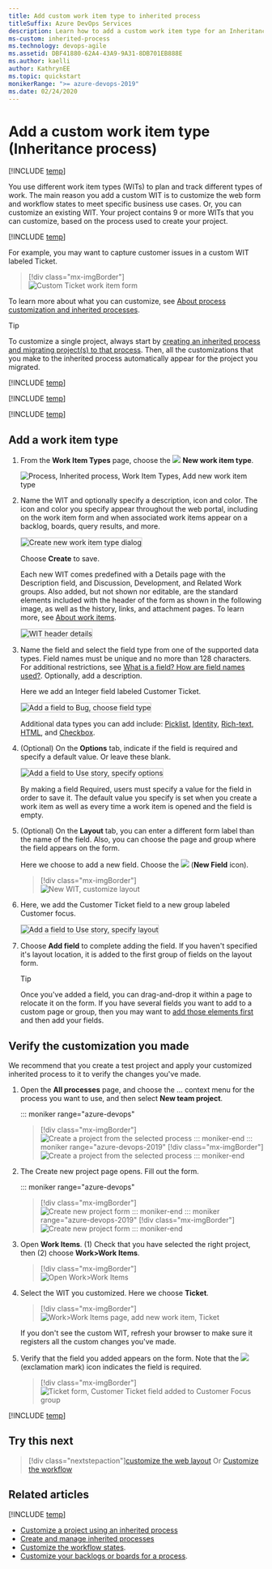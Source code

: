 ```yaml
---
title: Add custom work item type to inherited process
titleSuffix: Azure DevOps Services
description: Learn how to add a custom work item type for an Inheritance process model and apply it to a project.
ms-custom: inherited-process
ms.technology: devops-agile
ms.assetid: DBF41880-62A4-43A9-9A31-8DB701EB888E
ms.author: kaelli
author: KathrynEE
ms.topic: quickstart
monikerRange: ">= azure-devops-2019"
ms.date: 02/24/2020
---
```


# Add a custom work item type (Inheritance process)

[!INCLUDE [temp](../../../boards/includes/version-vsts-plus-azdevserver-2019.md)]

You use different work item types (WITs) to plan and track different types of work. The main reason you add a custom WIT is to customize the web form and workflow states to meet specific business use cases. Or, you can customize an existing WIT. Your project contains 9 or more WITs that you can customize, based on the process used to create your project.

[!INCLUDE [temp](../includes/note-on-prem-link.md)]

For example, you may want to capture customer issues in a custom WIT labeled Ticket.

> [!div class="mx-imgBorder"]  
> ![Custom Ticket work item form](media/process/custom-wit-new-ticket-form.png)

To learn more about what you can customize, see [About process customization and inherited processes](inheritance-process-model.md).

> [!TIP]  
> To customize a single project, always start by [creating an inherited process and migrating project(s) to that process](manage-process.md). Then, all the customizations that you make to the inherited process automatically appear for the project you migrated.

[!INCLUDE [temp](../includes/process-prerequisites.md)]

[!INCLUDE [temp](../includes/open-process-admin-context-ts.md)]

[!INCLUDE [temp](../includes/create-inherited-process.md)]

<a id="add-wit"> </a>

## Add a work item type

1. From the **Work Item Types** page, choose the ![ ](../../../media/icons/blue-add-icon.png) **New work item type**.

   ![Process, Inherited process, Work Item Types, Add new work item type](media/process/cpwit-add-new-wit.png)

1. Name the WIT and optionally specify a description, icon and color. The icon and color you specify appear throughout the web portal, including on the work item form and when associated work items appear on a backlog, boards, query results, and more.

   <img src="media/process/cwit-create-wit-ticket.png" alt="Create new work item type dialog" style="border: 1px solid #C3C3C3;" />

   Choose **Create** to save.

   Each new WIT comes predefined with a Details page with the Description field, and Discussion, Development, and Related Work groups. Also added, but not shown nor editable, are the standard elements included with the header of the form as shown in the following image, as well as the history, links, and attachment pages. To learn more, see [About work items](../../../boards/work-items/about-work-items.md).

   <img src="media/process/weblayout-system-controls-details-page.png" alt="WIT header details" style="border: 1px solid #C3C3C3;" />

1. Name the field and select the field type from one of the supported data types. Field names must be unique and no more than 128 characters. For additional restrictions, see [What is a field? How are field names used?](inheritance-process-model.md#field-reference). Optionally, add a description.

   Here we add an Integer field labeled Customer Ticket.

   <img src="media/process/cpfield-add-field-to-bug-type-integer-up1.png" alt="Add a field to Bug, choose field type" style="border: 1px solid #C3C3C3;" />

   Additional data types you can add include: [Picklist](customize-process-field.md#pick-list), [Identity](customize-process-field.md#identity), [Rich-text, HTML](customize-process-field.md#html), and [Checkbox](customize-process-field.md#boolean-field).  
   <a id="options"> </a>

1. (Optional) On the **Options** tab, indicate if the field is required and specify a default value. Or leave these blank.

   <img src="media/process/cpfield-bug-customer-ticket-options.png" alt="Add a field to Use story, specify options" style="border: 1px solid #C3C3C3;" />

   By making a field Required, users must specify a value for the field in order to save it. The default value you specify is set when you create a work item as well as every time a work item is opened and the field is empty.

   <a id="layout"> </a>

1. (Optional) On the **Layout** tab, you can enter a different form label than the name of the field. Also, you can choose the page and group where the field appears on the form.

   Here we choose to add a new field. Choose the ![ ](media/process/new-field-icon.png) (**New Field** icon).

   > [!div class="mx-imgBorder"]  
   > ![New WIT, customize layout](media/process/cpwit-new-ticket-define.png)

1. Here, we add the Customer Ticket field to a new group labeled Customer focus.

   <img src="media/process/cpfield-customer-ticket-layout.png" alt="Add a field to Use story, specify layout" style="border: 1px solid #C3C3C3;" />

1. Choose **Add field** to complete adding the field. If you haven't specified it's layout location, it is added to the first group of fields on the layout form.

   > [!TIP]  
   > Once you've added a field, you can drag-and-drop it within a page to relocate it on the form. If you have several fields you want to add to a custom page or group, then you may want to [add those elements first](customize-process-form.md) and then add your fields.

## Verify the customization you made

We recommend that you create a test project and apply your customized inherited process to it to verify the changes you've made.

1. Open the **All processes** page, and choose the &hellip; context menu for the process you want to use, and then select **New team project**.

   ::: moniker range="azure-devops"

   > [!div class="mx-imgBorder"]  
   > ![Create a project from the selected process](media/process/new-team-project-from-inherited-process-menu.png)
   > ::: moniker-end
   > ::: moniker range="azure-devops-2019"
   > [!div class="mx-imgBorder"]  
   > ![Create a project from the selected process](media/process/add-new-team-project.png)
   > ::: moniker-end

1. The Create new project page opens. Fill out the form.

   ::: moniker range="azure-devops"

   > [!div class="mx-imgBorder"]  
   > ![Create new project form](media/process/create-test-project-sprint166.png)
   > ::: moniker-end
   > ::: moniker range="azure-devops-2019"
   > [!div class="mx-imgBorder"]  
   > ![Create new project form](media/process/create-test-project.png)
   > ::: moniker-end

1. Open **Work Items**. (1) Check that you have selected the right project, then (2) choose **Work>Work Items**.

   > [!div class="mx-imgBorder"]  
   > ![Open Work>Work Items](../../../boards/work-items/media/view-add/open-work-items-agile.png)

1. Select the WIT you customized. Here we choose **Ticket**.

   > [!div class="mx-imgBorder"]  
   > ![Work>Work Items page, add new work item, Ticket](media/process/add-custom-wit-verify-ticket.png)

   If you don't see the custom WIT, refresh your browser to make sure it registers all the custom changes you've made.

1. Verify that the field you added appears on the form. Note that the ![ ](../../../media/icons/required-icon.png) (exclamation mark) icon indicates the field is required.

   > [!div class="mx-imgBorder"]  
   > ![Ticket form, Customer Ticket field added to Customer Focus group](media/process/add-custom-field-verify-ticket-form.png)

[!INCLUDE [temp](../includes/change-project-to-inherited-process.md)]

## Try this next

> [!div class="nextstepaction"][customize the web layout](customize-process-form.md)
> Or
> [Customize the workflow](customize-process-workflow.md)

## Related articles

[!INCLUDE [temp](../includes/note-audit-log-support-process.md)]

- [Customize a project using an inherited process](customize-process.md)
- [Create and manage inherited processes](manage-process.md)
- [Customize the workflow states](customize-process-workflow.md).
- [Customize your backlogs or boards for a process](customize-process-backlogs-boards.md).
